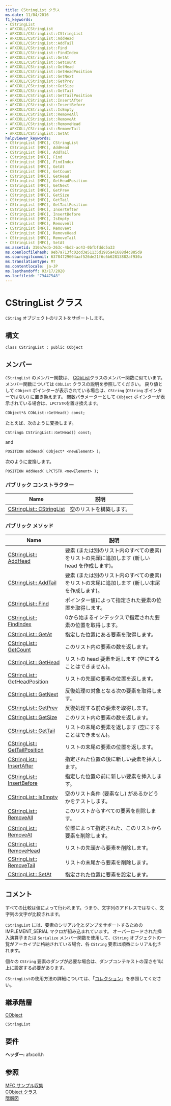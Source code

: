 ```yaml
---
title: CStringList クラス
ms.date: 11/04/2016
f1_keywords:
- CStringList
- AFXCOLL/CStringList
- AFXCOLL/CStringList::CStringList
- AFXCOLL/CStringList::AddHead
- AFXCOLL/CStringList::AddTail
- AFXCOLL/CStringList::Find
- AFXCOLL/CStringList::FindIndex
- AFXCOLL/CStringList::GetAt
- AFXCOLL/CStringList::GetCount
- AFXCOLL/CStringList::GetHead
- AFXCOLL/CStringList::GetHeadPosition
- AFXCOLL/CStringList::GetNext
- AFXCOLL/CStringList::GetPrev
- AFXCOLL/CStringList::GetSize
- AFXCOLL/CStringList::GetTail
- AFXCOLL/CStringList::GetTailPosition
- AFXCOLL/CStringList::InsertAfter
- AFXCOLL/CStringList::InsertBefore
- AFXCOLL/CStringList::IsEmpty
- AFXCOLL/CStringList::RemoveAll
- AFXCOLL/CStringList::RemoveAt
- AFXCOLL/CStringList::RemoveHead
- AFXCOLL/CStringList::RemoveTail
- AFXCOLL/CStringList::SetAt
helpviewer_keywords:
- CStringList [MFC], CStringList
- CStringList [MFC], AddHead
- CStringList [MFC], AddTail
- CStringList [MFC], Find
- CStringList [MFC], FindIndex
- CStringList [MFC], GetAt
- CStringList [MFC], GetCount
- CStringList [MFC], GetHead
- CStringList [MFC], GetHeadPosition
- CStringList [MFC], GetNext
- CStringList [MFC], GetPrev
- CStringList [MFC], GetSize
- CStringList [MFC], GetTail
- CStringList [MFC], GetTailPosition
- CStringList [MFC], InsertAfter
- CStringList [MFC], InsertBefore
- CStringList [MFC], IsEmpty
- CStringList [MFC], RemoveAll
- CStringList [MFC], RemoveAt
- CStringList [MFC], RemoveHead
- CStringList [MFC], RemoveTail
- CStringList [MFC], SetAt
ms.assetid: 310a7edb-263c-4bd2-ac43-0bfbfddc5a33
ms.openlocfilehash: 9eb7a713fc02cd3e51135d1985a41688d4c885d9
ms.sourcegitcommit: 63784729604aaf526de21f6c6b62813882af930a
ms.translationtype: MT
ms.contentlocale: ja-JP
ms.lasthandoff: 03/17/2020
ms.locfileid: "79447548"
---
```

# <a name="cstringlist-class"></a>CStringList クラス

`CString` オブジェクトのリストをサポートします。

## <a name="syntax"></a>構文

```
class CStringList : public CObject
```

## <a name="members"></a>メンバー

`CStringList` のメンバー関数は、 [CObList](../../mfc/reference/coblist-class.md)クラスのメンバー関数に似ています。 メンバー関数については `CObList` クラスの説明を参照してください。 戻り値として `CObject` ポインターが表示されている場合は、`CString` (`CString` ポインターではない) に置き換えます。 関数パラメーターとして `CObject` ポインターが表示されている場合は、`LPCTSTR`を置き換えます。

`CObject*& CObList::GetHead() const;`

たとえば、次のように変換します。

`CString& CStringList::GetHead() const;`

and

`POSITION AddHead( CObject* <newElement> );`

次のように変換します。

`POSITION AddHead( LPCTSTR <newElement> );`

### <a name="public-constructors"></a>パブリック コンストラクター

|Name|説明|
|----------|-----------------|
|[CStringList:: CStringList](../../mfc/reference/coblist-class.md#coblist)|空のリストを構築します。|

### <a name="public-methods"></a>パブリック メソッド

|Name|説明|
|----------|-----------------|
|[CStringList:: AddHead](../../mfc/reference/coblist-class.md#addhead)|要素 (または別のリスト内のすべての要素) をリストの先頭に追加します (新しい head を作成します)。|
|[CStringList:: AddTail](../../mfc/reference/coblist-class.md#addtail)|要素 (または別のリスト内のすべての要素) をリストの末尾に追加します (新しい末尾を作成します)。|
|[CStringList:: Find](../../mfc/reference/coblist-class.md#find)|ポインター値によって指定された要素の位置を取得します。|
|[CStringList:: FindIndex](../../mfc/reference/coblist-class.md#findindex)|0から始まるインデックスで指定された要素の位置を取得します。|
|[CStringList:: GetAt](../../mfc/reference/coblist-class.md#getat)|指定した位置にある要素を取得します。|
|[CStringList:: GetCount](../../mfc/reference/coblist-class.md#getcount)|このリスト内の要素の数を返します。|
|[CStringList:: GetHead](../../mfc/reference/coblist-class.md#gethead)|リストの head 要素を返します (空にすることはできません)。|
|[CStringList:: GetHeadPosition](../../mfc/reference/coblist-class.md#getheadposition)|リストの先頭の要素の位置を返します。|
|[CStringList:: GetNext](../../mfc/reference/coblist-class.md#getnext)|反復処理の対象となる次の要素を取得します。|
|[CStringList:: GetPrev](../../mfc/reference/coblist-class.md#getprev)|反復処理する前の要素を取得します。|
|[CStringList:: GetSize](../../mfc/reference/coblist-class.md#getsize)|このリスト内の要素の数を返します。|
|[CStringList:: GetTail](../../mfc/reference/coblist-class.md#gettail)|リストの末尾の要素を返します (空にすることはできません)。|
|[CStringList:: GetTailPosition](../../mfc/reference/coblist-class.md#gettailposition)|リストの末尾の要素の位置を返します。|
|[CStringList:: InsertAfter](../../mfc/reference/coblist-class.md#insertafter)|指定された位置の後に新しい要素を挿入します。|
|[CStringList:: InsertBefore](../../mfc/reference/coblist-class.md#insertbefore)|指定した位置の前に新しい要素を挿入します。|
|[CStringList:: IsEmpty](../../mfc/reference/coblist-class.md#isempty)|空のリスト条件 (要素なし) があるかどうかをテストします。|
|[CStringList:: RemoveAll](../../mfc/reference/coblist-class.md#removeall)|このリストからすべての要素を削除します。|
|[CStringList:: RemoveAt](../../mfc/reference/coblist-class.md#removeat)|位置によって指定された、このリストから要素を削除します。|
|[CStringList:: RemoveHead](../../mfc/reference/coblist-class.md#removehead)|リストの先頭から要素を削除します。|
|[CStringList:: RemoveTail](../../mfc/reference/coblist-class.md#removetail)|リストの末尾から要素を削除します。|
|[CStringList:: SetAt](../../mfc/reference/coblist-class.md#setat)|指定された位置に要素を設定します。|

## <a name="remarks"></a>コメント

すべての比較は値によって行われます。つまり、文字列のアドレスではなく、文字列の文字が比較されます。

`CStringList` には、要素のシリアル化とダンプをサポートするための IMPLEMENT_SERIAL マクロが組み込まれています。 オーバーロードされた挿入演算子または `Serialize` メンバー関数を使用して、`CString` オブジェクトの一覧がアーカイブに格納されている場合、各 `CString` 要素は順番にシリアル化されます。

個々の `CString` 要素のダンプが必要な場合は、ダンプコンテキストの深さを1以上に設定する必要があります。

`CStringList`の使用方法の詳細については、「[コレクション](../../mfc/collections.md)」を参照してください。

## <a name="inheritance-hierarchy"></a>継承階層

[CObject](../../mfc/reference/cobject-class.md)

`CStringList`

## <a name="requirements"></a>要件

**ヘッダー:** afxcoll.h

## <a name="see-also"></a>参照

[MFC サンプル収集](../../overview/visual-cpp-samples.md)<br/>
[CObject クラス](../../mfc/reference/cobject-class.md)<br/>
[階層図](../../mfc/hierarchy-chart.md)
